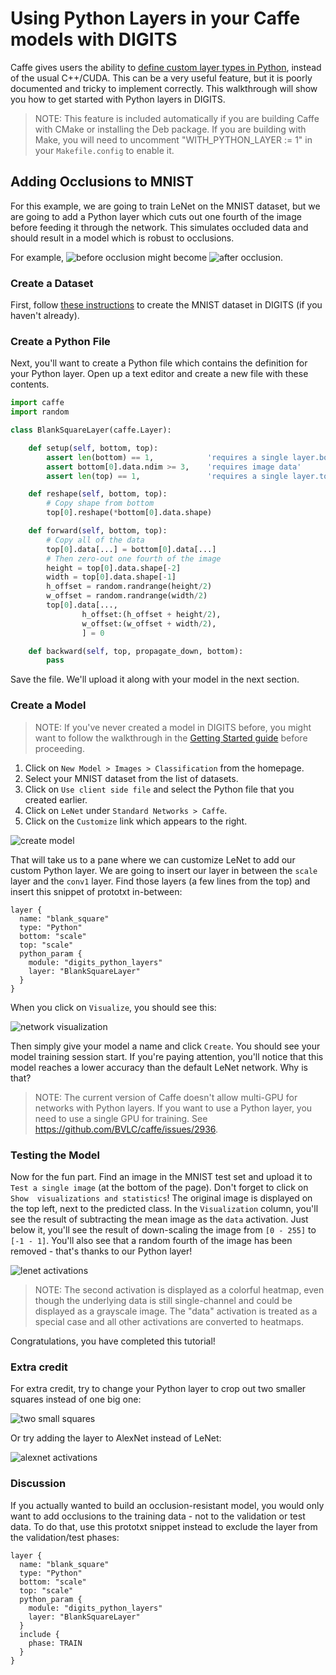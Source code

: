 # Using Python Layers in your Caffe models with DIGITS

Caffe gives users the ability to [define custom layer types in Python](https://github.com/BVLC/caffe/pull/1703), instead of the usual C++/CUDA.
This can be a very useful feature, but it is poorly documented and tricky to implement correctly.
This walkthrough will show you how to get started with Python layers in DIGITS.

> NOTE: This feature is included automatically if you are building Caffe with CMake or installing the Deb package. If you are building with Make, you will need to uncomment "WITH_PYTHON_LAYER := 1" in your `Makefile.config` to enable it.

## Adding Occlusions to MNIST

For this example, we are going to train LeNet on the MNIST dataset, but we are going to add a Python layer which cuts out one fourth of the image before feeding it through the network.
This simulates occluded data and should result in a model which is robust to occlusions.

For example, ![before occlusion](image-before-occlusion.jpg) might become ![after occlusion](image-after-occlusion.jpg).

### Create a Dataset

First, follow [these instructions](../../docs/GettingStarted.md#creating-a-dataset) to create the MNIST dataset in DIGITS (if you haven't already).

### Create a Python File

Next, you'll want to create a Python file which contains the definition for your Python layer.
Open up a text editor and create a new file with these contents.
```python
import caffe
import random

class BlankSquareLayer(caffe.Layer):

    def setup(self, bottom, top):
        assert len(bottom) == 1,            'requires a single layer.bottom'
        assert bottom[0].data.ndim >= 3,    'requires image data'
        assert len(top) == 1,               'requires a single layer.top'

    def reshape(self, bottom, top):
        # Copy shape from bottom
        top[0].reshape(*bottom[0].data.shape)

    def forward(self, bottom, top):
        # Copy all of the data
        top[0].data[...] = bottom[0].data[...]
        # Then zero-out one fourth of the image
        height = top[0].data.shape[-2]
        width = top[0].data.shape[-1]
        h_offset = random.randrange(height/2)
        w_offset = random.randrange(width/2)
        top[0].data[...,
                h_offset:(h_offset + height/2),
                w_offset:(w_offset + width/2),
                ] = 0

    def backward(self, top, propagate_down, bottom):
        pass
```
Save the file. We'll upload it along with your model in the next section.

### Create a Model

> NOTE: If you've never created a model in DIGITS before, you might want to follow the walkthrough in the [Getting Started guide](../../docs/GettingStarted.md#training-a-model) before proceeding.

1. Click on `New Model > Images > Classification` from the homepage.
2. Select your MNIST dataset from the list of datasets.
3. Click on `Use client side file` and select the Python file that you created earlier.
4. Click on `LeNet` under `Standard Networks > Caffe`.
5. Click on the `Customize` link which appears to the right.

![create model](create-model.jpg)

That will take us to a pane where we can customize LeNet to add our custom Python layer.
We are going to insert our layer in between the `scale` layer and the `conv1` layer.
Find those layers (a few lines from the top) and insert this snippet of prototxt in-between:
```
layer {
  name: "blank_square"
  type: "Python"
  bottom: "scale"
  top: "scale"
  python_param {
    module: "digits_python_layers"
    layer: "BlankSquareLayer"
  }
}
```
When you click on `Visualize`, you should see this:

![network visualization](network-visualization.jpg)

Then simply give your model a name and click `Create`.
You should see your model training session start.
If you're paying attention, you'll notice that this model reaches a lower accuracy than the default LeNet network. Why is that?

> NOTE: The current version of Caffe doesn't allow multi-GPU for networks with Python layers.
If you want to use a Python layer, you need to use a single GPU for training.
See https://github.com/BVLC/caffe/issues/2936.

### Testing the Model

Now for the fun part.
Find an image in the MNIST test set and upload it to `Test a single image` (at the bottom of the page).
Don't forget to click on `Show  visualizations and statistics`!
The original image is displayed on the top left, next to the predicted class.
In the `Visualization` column, you'll see the result of subtracting the mean image as the `data` activation.
Just below it, you'll see the result of down-scaling the image from `[0 - 255]` to `[-1 - 1]`.
You'll also see that a random fourth of the image has been removed - that's thanks to our Python layer!

![lenet activations](lenet-activations.jpg)

> NOTE: The second activation is displayed as a colorful heatmap, even though the underlying data is still single-channel and could be displayed as a grayscale image. The "data" activation is treated as a special case and all other activations are converted to heatmaps.

Congratulations, you have completed this tutorial!

### Extra credit

For extra credit, try to change your Python layer to crop out two smaller squares instead of one big one:

![two small squares](two-small-squares.jpg)

Or try adding the layer to AlexNet instead of LeNet:

![alexnet activations](alexnet-activations.jpg)

### Discussion

If you actually wanted to build an occlusion-resistant model, you would only want to add occlusions to the training data - not to the validation or test data.
To do that, use this prototxt snippet instead to exclude the layer from the validation/test phases:
```
layer {
  name: "blank_square"
  type: "Python"
  bottom: "scale"
  top: "scale"
  python_param {
    module: "digits_python_layers"
    layer: "BlankSquareLayer"
  }
  include {
    phase: TRAIN
  }
}
```

